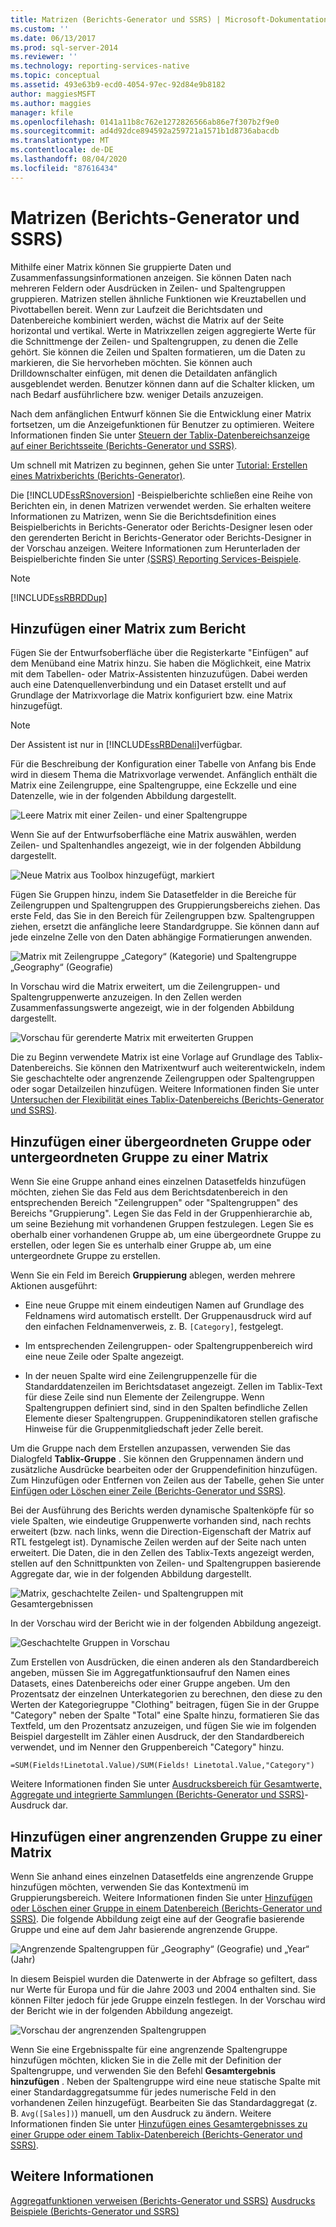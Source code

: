 ```yaml
---
title: Matrizen (Berichts-Generator und SSRS) | Microsoft-Dokumentation
ms.custom: ''
ms.date: 06/13/2017
ms.prod: sql-server-2014
ms.reviewer: ''
ms.technology: reporting-services-native
ms.topic: conceptual
ms.assetid: 493e63b9-ecd0-4054-97ec-92d84e9b8182
author: maggiesMSFT
ms.author: maggies
manager: kfile
ms.openlocfilehash: 0141a11b8c762e1272826566ab86e7f307b2f9e0
ms.sourcegitcommit: ad4d92dce894592a259721a1571b1d8736abacdb
ms.translationtype: MT
ms.contentlocale: de-DE
ms.lasthandoff: 08/04/2020
ms.locfileid: "87616434"
---
```

# <a name="matrices-report-builder-and-ssrs"></a>Matrizen (Berichts-Generator und SSRS)
  Mithilfe einer Matrix können Sie gruppierte Daten und Zusammenfassungsinformationen anzeigen. Sie können Daten nach mehreren Feldern oder Ausdrücken in Zeilen- und Spaltengruppen gruppieren. Matrizen stellen ähnliche Funktionen wie Kreuztabellen und Pivottabellen bereit. Wenn zur Laufzeit die Berichtsdaten und Datenbereiche kombiniert werden, wächst die Matrix auf der Seite horizontal und vertikal. Werte in Matrixzellen zeigen aggregierte Werte für die Schnittmenge der Zeilen- und Spaltengruppen, zu denen die Zelle gehört. Sie können die Zeilen und Spalten formatieren, um die Daten zu markieren, die Sie hervorheben möchten. Sie können auch Drilldownschalter einfügen, mit denen die Detaildaten anfänglich ausgeblendet werden. Benutzer können dann auf die Schalter klicken, um nach Bedarf ausführlichere bzw. weniger Details anzuzeigen.

 Nach dem anfänglichen Entwurf können Sie die Entwicklung einer Matrix fortsetzen, um die Anzeigefunktionen für Benutzer zu optimieren. Weitere Informationen finden Sie unter [Steuern der Tablix-Datenbereichsanzeige auf einer Berichtsseite &#40;Berichts-Generator und SSRS&#41;](controlling-the-tablix-data-region-display-on-a-report-page.md).

 Um schnell mit Matrizen zu beginnen, gehen Sie unter [Tutorial: Erstellen eines Matrixberichts &#40;Berichts-Generator&#41;](../tutorial-creating-a-matrix-report-report-builder.md).

 Die [!INCLUDE[ssRSnoversion](../../includes/ssrsnoversion-md.md)] -Beispielberichte schließen eine Reihe von Berichten ein, in denen Matrizen verwendet werden. Sie erhalten weitere Informationen zu Matrizen, wenn Sie die Berichtsdefinition eines Beispielberichts in Berichts-Generator oder Berichts-Designer lesen oder den gerenderten Bericht in Berichts-Generator oder Berichts-Designer in der Vorschau anzeigen. Weitere Informationen zum Herunterladen der Beispielberichte finden Sie unter [(SSRS) Reporting Services-Beispiele](https://go.microsoft.com/fwlink/?LinkID=198283).

> [!NOTE]
>  [!INCLUDE[ssRBRDDup](../../includes/ssrbrddup-md.md)]

##  <a name="adding-a-matrix-to-your-report"></a><a name="AddingMatrix"></a>Hinzufügen einer Matrix zum Bericht
 Fügen Sie der Entwurfsoberfläche über die Registerkarte "Einfügen" auf dem Menüband eine Matrix hinzu. Sie haben die Möglichkeit, eine Matrix mit dem Tabellen- oder Matrix-Assistenten hinzuzufügen. Dabei werden auch eine Datenquellenverbindung und ein Dataset erstellt und auf Grundlage der Matrixvorlage die Matrix konfiguriert bzw. eine Matrix hinzugefügt.

> [!NOTE]
>  Der Assistent ist nur in [!INCLUDE[ssRBDenali](../../includes/ssrbdenali-md.md)]verfügbar.

 Für die Beschreibung der Konfiguration einer Tabelle von Anfang bis Ende wird in diesem Thema die Matrixvorlage verwendet.  Anfänglich enthält die Matrix eine Zeilengruppe, eine Spaltengruppe, eine Eckzelle und eine Datenzelle, wie in der folgenden Abbildung dargestellt.

 ![Leere Matrix mit einer Zeilen- und einer Spaltengruppe](../media/rs-matrixtemplatenew.gif "Leere Matrix mit einer Zeilen- und einer Spaltengruppe")

 Wenn Sie auf der Entwurfsoberfläche eine Matrix auswählen, werden Zeilen- und Spaltenhandles angezeigt, wie in der folgenden Abbildung dargestellt.

 ![Neue Matrix aus Toolbox hinzugefügt, markiert](../media/rs-matrixtemplatenewselected.gif "Neue Matrix aus Toolbox hinzugefügt, markiert")

 Fügen Sie Gruppen hinzu, indem Sie Datasetfelder in die Bereiche für Zeilengruppen und Spaltengruppen des Gruppierungsbereichs ziehen. Das erste Feld, das Sie in den Bereich für Zeilengruppen bzw. Spaltengruppen ziehen, ersetzt die anfängliche leere Standardgruppe. Sie können dann auf jede einzelne Zelle von den Daten abhängige Formatierungen anwenden.

 ![Matrix mit Zeilengruppe „Category“ (Kategorie) und Spaltengruppe „Geography“ (Geografie)](../media/rs-basicmatrixdesign.gif "Matrix mit Zeilengruppe „Category“ (Kategorie) und Spaltengruppe „Geography“ (Geografie)")

 In Vorschau wird die Matrix erweitert, um die Zeilengruppen- und Spaltengruppenwerte anzuzeigen. In den Zellen werden Zusammenfassungswerte angezeigt, wie in der folgenden Abbildung dargestellt.

 ![Vorschau für gerenderte Matrix mit erweiterten Gruppen](../media/rs-basicmatrixpreview.gif "Vorschau für gerenderte Matrix mit erweiterten Gruppen")

 Die zu Beginn verwendete Matrix ist eine Vorlage auf Grundlage des Tablix-Datenbereichs. Sie können den Matrixentwurf auch weiterentwickeln, indem Sie geschachtelte oder angrenzende Zeilengruppen oder Spaltengruppen oder sogar Detailzeilen hinzufügen. Weitere Informationen finden Sie unter [Untersuchen der Flexibilität eines Tablix-Datenbereichs &#40;Berichts-Generator und SSRS&#41;](exploring-the-flexibility-of-a-tablix-data-region-report-builder-and-ssrs.md).

##  <a name="adding-a-parent-group-or-child-group-to-a-matrix"></a><a name="AddingParentGroupChild"></a> Hinzufügen einer übergeordneten Gruppe oder untergeordneten Gruppe zu einer Matrix
 Wenn Sie eine Gruppe anhand eines einzelnen Datasetfelds hinzufügen möchten, ziehen Sie das Feld aus dem Berichtsdatenbereich in den entsprechenden Bereich "Zeilengruppen" oder "Spaltengruppen" des Bereichs "Gruppierung". Legen Sie das Feld in der Gruppenhierarchie ab, um seine Beziehung mit vorhandenen Gruppen festzulegen. Legen Sie es oberhalb einer vorhandenen Gruppe ab, um eine übergeordnete Gruppe zu erstellen, oder legen Sie es unterhalb einer Gruppe ab, um eine untergeordnete Gruppe zu erstellen.

 Wenn Sie ein Feld im Bereich **Gruppierung** ablegen, werden mehrere Aktionen ausgeführt:

-   Eine neue Gruppe mit einem eindeutigen Namen auf Grundlage des Feldnamens wird automatisch erstellt. Der Gruppenausdruck wird auf den einfachen Feldnamenverweis, z. B. `[Category]`, festgelegt.

-   Im entsprechenden Zeilengruppen- oder Spaltengruppenbereich wird eine neue Zeile oder Spalte angezeigt.

-   In der neuen Spalte wird eine Zeilengruppenzelle für die Standarddatenzeilen im Berichtsdataset angezeigt. Zellen im Tablix-Text für diese Zeile sind nun Elemente der Zeilengruppe. Wenn Spaltengruppen definiert sind, sind in den Spalten befindliche Zellen Elemente dieser Spaltengruppen. Gruppenindikatoren stellen grafische Hinweise für die Gruppenmitgliedschaft jeder Zelle bereit.

 Um die Gruppe nach dem Erstellen anzupassen, verwenden Sie das Dialogfeld **Tablix-Gruppe** . Sie können den Gruppennamen ändern und zusätzliche Ausdrücke bearbeiten oder der Gruppendefinition hinzufügen. Zum Hinzufügen oder Entfernen von Zeilen aus der Tabelle, gehen Sie unter [Einfügen oder Löschen einer Zeile &#40;Berichts-Generator und SSRS&#41;](insert-or-delete-a-row-report-builder-and-ssrs.md).

 Bei der Ausführung des Berichts werden dynamische Spaltenköpfe für so viele Spalten, wie eindeutige Gruppenwerte vorhanden sind, nach rechts erweitert (bzw. nach links, wenn die Direction-Eigenschaft der Matrix auf RTL festgelegt ist). Dynamische Zeilen werden auf der Seite nach unten erweitert. Die Daten, die in den Zellen des Tablix-Texts angezeigt werden, stellen auf den Schnittpunkten von Zeilen- und Spaltengruppen basierende Aggregate dar, wie in der folgenden Abbildung dargestellt.

 ![Matrix, geschachtelte Zeilen- und Spaltengruppen mit Gesamtergebnissen](../media/rs-basicmatrixnestedgroupstotalsdesign.gif "Matrix, geschachtelte Zeilen- und Spaltengruppen mit Gesamtergebnissen")

 In der Vorschau wird der Bericht wie in der folgenden Abbildung angezeigt.

 ![Geschachtelte Gruppen in Vorschau](../media/rs-basicmatrixnestedgroupstotalspreview.gif "Geschachtelte Gruppen in Vorschau")

 Zum Erstellen von Ausdrücken, die einen anderen als den Standardbereich angeben, müssen Sie im Aggregatfunktionsaufruf den Namen eines Datasets, eines Datenbereichs oder einer Gruppe angeben. Um den Prozentsatz der einzelnen Unterkategorien zu berechnen, den diese zu den Werten der Kategoriegruppe "Clothing" beitragen, fügen Sie in der Gruppe "Category" neben der Spalte "Total" eine Spalte hinzu, formatieren Sie das Textfeld, um den Prozentsatz anzuzeigen, und fügen Sie wie im folgenden Beispiel dargestellt im Zähler einen Ausdruck, der den Standardbereich verwendet, und im Nenner den Gruppenbereich "Category" hinzu.

 `=SUM(Fields!Linetotal.Value)/SUM(Fields! Linetotal.Value,"Category")`

 Weitere Informationen finden Sie unter [Ausdrucksbereich für Gesamtwerte, Aggregate und integrierte Sammlungen &#40;Berichts-Generator und SSRS&#41;](expression-scope-for-totals-aggregates-and-built-in-collections.md)-Ausdruck dar.

##  <a name="adding-an-adjacent-group-to-a-matrix"></a><a name="AddingAdjacentGroup"></a> Hinzufügen einer angrenzenden Gruppe zu einer Matrix
 Wenn Sie anhand eines einzelnen Datasetfelds eine angrenzende Gruppe hinzufügen möchten, verwenden Sie das Kontextmenü im Gruppierungsbereich. Weitere Informationen finden Sie unter [Hinzufügen oder Löschen einer Gruppe in einem Datenbereich &#40;Berichts-Generator und SSRS&#41;](add-or-delete-a-group-in-a-data-region-report-builder-and-ssrs.md). Die folgende Abbildung zeigt eine auf der Geografie basierende Gruppe und eine auf dem Jahr basierende angrenzende Gruppe.

 ![Angrenzende Spaltengruppen für „Geography“ (Geografie) und „Year“ (Jahr)](../media/rs-basicmatrixadjacentgroupsdesign.gif "Angrenzende Spaltengruppen für „Geography“ (Geografie) und „Year“ (Jahr)")

 In diesem Beispiel wurden die Datenwerte in der Abfrage so gefiltert, dass nur Werte für Europa und für die Jahre 2003 und 2004 enthalten sind. Sie können Filter jedoch für jede Gruppe einzeln festlegen. In der Vorschau wird der Bericht wie in der folgenden Abbildung angezeigt.

 ![Vorschau der angrenzenden Spaltengruppen](../media/rs-basicmatrixadjacentgroupspreview.gif "Vorschau der angrenzenden Spaltengruppen")

 Wenn Sie eine Ergebnisspalte für eine angrenzende Spaltengruppe hinzufügen möchten, klicken Sie in die Zelle mit der Definition der Spaltengruppe, und verwenden Sie den Befehl **Gesamtergebnis hinzufügen** . Neben der Spaltengruppe wird eine neue statische Spalte mit einer Standardaggregatsumme für jedes numerische Feld in den vorhandenen Zeilen hinzugefügt. Bearbeiten Sie das Standardaggregat (z. B. `Avg([Sales])`) manuell, um den Ausdruck zu ändern. Weitere Informationen finden Sie unter [Hinzufügen eines Gesamtergebnisses zu einer Gruppe oder einem Tablix-Datenbereich &#40;Berichts-Generator und SSRS&#41;](add-a-total-to-a-group-or-tablix-data-region-report-builder-and-ssrs.md).

## <a name="see-also"></a>Weitere Informationen
 [Aggregatfunktionen verweisen &#40;Berichts-Generator und SSRS&#41;](report-builder-functions-aggregate-functions-reference.md) [Ausdrucks Beispiele &#40;Berichts-Generator und SSRS&#41;](expression-examples-report-builder-and-ssrs.md)


